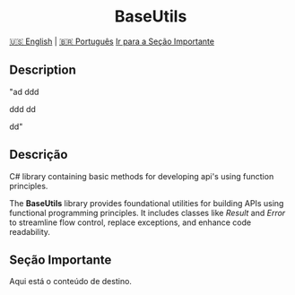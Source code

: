 <h1 align="center"> BaseUtils </h1>

[🇺🇸 English](#english-section-id) | [🇧🇷 Português](#portuguese-section-id)
[Ir para a Seção Importante](#seção-importante)
<a name="english-section-id"></a>
## Description
"ad
ddd

ddd
dd
 
 
 
 
 
 
 
 dd"
<a name="portuguese-section-id"></a>
## Descrição
C# library containing basic methods for developing api's using function principles.

The **BaseUtils** library provides foundational utilities for building APIs using functional programming principles. It includes classes like _Result_ and _Error_ to streamline flow control, replace exceptions, and enhance code readability.

## Seção Importante
Aqui está o conteúdo de destino.
